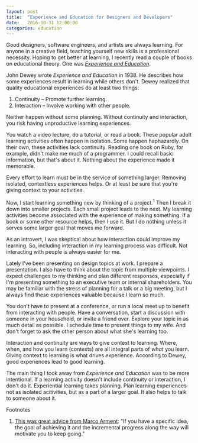 ```yaml
---
layout: post
title:  "Experience and Education for Designers and Developers"
date:   2016-10-31 12:00:00
categories: education
---
```


Good designers, software engineers, and artists are always learning. For anyone in a creative field, teaching yourself new skills is a professional necessity. Hoping to get better at learning, I recently read a couple of books on educational theory. One was [_Experience and Education_](https://en.wikipedia.org/wiki/Experience_and_Education_(book)). 

John Dewey wrote _Experience and Education_ in 1938. He describes how some experiences result in learning while others don't. Dewey realized that quality educational experiences do at least two things: 

1. Continuity – Promote further learning.
2. Interaction – Involve working with other people. 

Neither happen without some planning. Without continuity and interaction, you risk having unproductive learning experiences.

You watch a video lecture, do a tutorial, or read a book. These popular adult learning activities often happen in isolation. Some happen haphazardly. On their own, these activities lack continuity. Reading one book on Ruby, for example, didn't make me much of a programmer. I could recall basic information, but that's about it. Nothing about the experience made it memorable.

Every effort to learn must be in the service of something larger. Removing isolated, contextless experiences helps. Or at least be sure that you're giving context to your activities. 

Now, I start learning something new by thinking of a project.<sup>1</sup> Then I break it down into smaller projects. Each small project leads to the next. My learning activities become associated with the experience of making something. If a book or some other resource helps, then I use it. But I do nothing unless it serves some larger goal that moves me forward.  

As an introvert, I was skeptical about how interaction could improve my learning. So, including interaction in my learning process was difficult. Not interacting with people is always easier for me. 

Lately I've been presenting on design topics at work. I prepare a presentation. I also have to think about the topic from multiple viewpoints. I expect challenges to my thinking and plan different responses, especially if I'm presenting something to an executive team or internal shareholders. You may be familiar with the stress of planning for a talk or a big meeting, but I always find these experiences valuable because I learn so much.

You don't have to present at a conference, or run a local meet up to benefit from interacting with people. Have a conversation, start a discussion with someone in your household, or invite a friend over. Explore your topic in as much detail as possible. I schedule time to present things to my wife. And don't forget to ask the other person about what she's learning too.

Interaction and continuity are ways to give context to learning. Where, when, and how you learn (contexts) are all integral parts of _what_ you learn. Giving context to learning is what drives experience. According to Dewey, good experiences lead to good learning. 

The main thing I took away from _Experience and Education_ was to be more intentional. If a learning activity doesn't include continuity or interaction, I don't do it. Experiential learning takes planning. Plan learning experiences not as isolated acitivities, but as a part of a larger goal. It also helps to talk to someone about it.  

<div class="footnotes">
  <span class="meta">Footnotes</span>

  <ol>
    <li>
    <a href="https://marco.org/2011/02/01/how-should-i-get-started-with-programming-which">This was great advice from Marco Arment</a>: "If you have a specific idea, the goal of achieving it and the incremental progress along the way will motivate you to keep going."
    </li>
  </ol>

</div>
